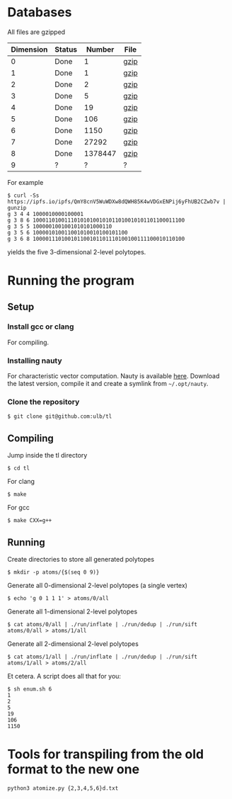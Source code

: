 # Databases

All files are gzipped

  | Dimension | Status  | Number  | File                                                                        |
  | --------- | ------- | ------- | --------------------------------------------------------------------------- |
  |         0 |    Done |       1 | [gzip](https://ipfs.io/ipfs/QmbTCfFWSZw6gGKYN6znFEnN3p9x8fW5SEk3pg3f3aedtf) |
  |         1 |    Done |       1 | [gzip](https://ipfs.io/ipfs/QmXttXoXYAq72HrThyy9DoFNAZMFpGiXBhTUjcHP62hkJD) |
  |         2 |    Done |       2 | [gzip](https://ipfs.io/ipfs/QmYQ1NBCRyrEYCjTEf7367ZEK6ScNn6qZAfnZM3ofoMXBB) |
  |         3 |    Done |       5 | [gzip](https://ipfs.io/ipfs/QmY8cnV5WuWDXw8dQWH85K4wVDGxENPij6yFhUB2CZwb7v) |
  |         4 |    Done |      19 | [gzip](https://ipfs.io/ipfs/QmeZZ9zcJnzwNjnxYL6rEvU3LBsPneuaSr4kYR9U2BQAo9) |
  |         5 |    Done |     106 | [gzip](https://ipfs.io/ipfs/QmP5Wmo6MTciWtvphifEDW5FGdwvTAaCJuAhHD8jjXTkiG) |
  |         6 |    Done |    1150 | [gzip](https://ipfs.io/ipfs/QmQekyWQajSMfEJQy8HsFL3FWxQ4n69gxJaXrWC3v8MPTF) |
  |         7 |    Done |   27292 | [gzip](https://ipfs.io/ipfs/QmVWnrQsH8sAWfN8WvVDJaffpVU7FRmfhGUFgh4MnhLRTh) |
  |         8 |    Done | 1378447 | [gzip](https://ipfs.io/ipfs/Qmawgxfpa9mjCk1RcfUm5SbckHvXv8XEqEZ78TuivEPuYt) |
  |         9 |       ? |       ? | ?                                                                           |

For example

    $ curl -Ss https://ipfs.io/ipfs/QmY8cnV5WuWDXw8dQWH85K4wVDGxENPij6yFhUB2CZwb7v | gunzip
    g 3 4 4 1000010000100001
    g 3 8 6 100011010011101010100101011010010101101100011100
    g 3 5 5 1000001001001010101000110
    g 3 5 6 100001010011001010010100101100
    g 3 6 8 100001110100101100101101110100100111100010110100

yields the five 3-dimensional 2-level polytopes.

# Running the program

## Setup

### Install gcc or clang

For compiling.

### Installing nauty

For characteristic vector computation. Nauty is available
[here](http://pallini.di.uniroma1.it/#howtogetit). Download the latest version,
compile it and create a symlink from `~/.opt/nauty`.

### Clone the repository

    $ git clone git@github.com:ulb/tl

## Compiling

Jump inside the tl directory

    $ cd tl

For clang

    $ make

For gcc

    $ make CXX=g++

## Running

Create directories to store all generated polytopes

    $ mkdir -p atoms/{$(seq 0 9)}

Generate all 0-dimensional 2-level polytopes (a single vertex)

    $ echo 'g 0 1 1 1' > atoms/0/all

Generate all 1-dimensional 2-level polytopes

    $ cat atoms/0/all | ./run/inflate | ./run/dedup | ./run/sift atoms/0/all > atoms/1/all

Generate all 2-dimensional 2-level polytopes

    $ cat atoms/1/all | ./run/inflate | ./run/dedup | ./run/sift atoms/1/all > atoms/2/all

Et cetera. A script does all that for you:

    $ sh enum.sh 6
    1
    2
    5
    19
    106
    1150

# Tools for transpiling from the old format to the new one

    python3 atomize.py {2,3,4,5,6}d.txt

